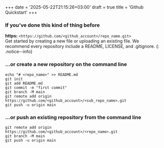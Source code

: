 +++
date = '2025-05-22T21:15:26+03:00'
draft = true
title = 'Github Quickstart'
+++

### If you’ve done this kind of thing before

**https:**  `<https://github.com/<github_account>/repo_name.git>`  
Get started by creating a new file or uploading an existing file. We recommend every repository include a README, LICENSE, and .gitignore.
{: .notice--info}

### …or create a new repository on the command line
```
echo "# <repo_name>" >> README.md
git init
git add README.md
git commit -m "first commit"
git branch -M main
git remote add origin https://github.com/<github_account>/<sub_repo_name>.git
git push -u origin main
```

### …or push an existing repository from the command line
```
git remote add origin https://github.com/<github_account>/<repo_name>.git
git branch -M main
git push -u origin main
```
